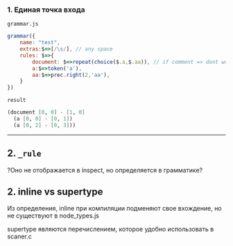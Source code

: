 
### 1. **Единая точка входа**

`grammar.js`
```js
grammar({
	name: "test",
	extras:$=>[/\s/], // any space
	rules: $=>{
		document: $=>repeat(choice($.a,$.aa)), // if comment => dont work
	    a:$=>token('a'),
	    aa:$=>prec.right(2,'aa'),
	}
})
```
`result`
```scheme
(document [0, 0] - [1, 0]
  (a [0, 0] - [0, 1])
  (a [0, 2] - [0, 3]))
```
---
## 2. `_rule`

?Оно не отображается в inspect, но определяется в грамматике?
## 2. inline vs supertype

Из определения, inline при компиляции подменяют свое вхождение, но не существуют в node_types.js

supertype являются перечислением, которое удобно использовать в scaner.c